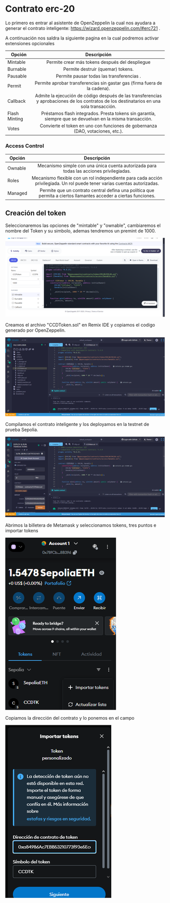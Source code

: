 # Contrato erc-20
Lo primero es entrar al asistente de OpenZeppelin la cual nos ayudara a generar el contrato inteligente:
https://wizard.openzeppelin.com/#erc721 .

A continuación nos saldra la siguiente pagina en la cual podremos activar extensiones opcionales


|Opción	|Descripción|
| ------------- |:-------------:|
|Mintable|Permite crear más tokens después del despliegue |
|Burnable|Permite destruir (quemar) tokens.|
|Pausable|Permite pausar todas las transferencias .|
|Permit |Permite aprobar transferencias sin gastar gas (firma fuera de la cadena).|
|Callback|Admite la ejecución de código después de las transferencias y aprobaciones de los contratos de los destinatarios en una sola transacción.|
|Flash Minting|Préstamos flash integrados. Presta tokens sin garantía, siempre que se devuelvan en la misma transacción.|
|Votes	|Convierte el token en uno con funciones de gobernanza (DAO, votaciones, etc.).|
### Access Control
|Opción	|Descripción|
| ------------- |:-------------:|
|Ownable|Mecanismo simple con una única cuenta autorizada para todas las acciones privilegiadas.|
|Roles|Mecanismo flexible con un rol independiente para cada acción privilegiada. Un rol puede tener varias cuentas autorizadas.|
|Managed|Permite que un contrato central defina una política que permita a ciertos llamantes acceder a ciertas funciones.|

## Creación del token
Seleccionaremos las opciones de "mintable" y "ownable", cambiaremos el nombre del Token y su simbolo, ademas tendremos un premint de 1000.

![This is an alt text.](/image/CreacionTokenOZ.png "Seleccion de Opciones.")

Creamos el archivo "CCDToken.sol" en Remix IDE y copiamos el codigo generado por OpenZeppelin.

![This is an alt text.](/image/CCDRemix.png "Creacion.")

Compilamos el contrato inteligente y los deployamos en la testnet de prueba Sepolia.

![This is an alt text.](/image/Deploy.png "Compilacion y Deploy.")

Abrimos la billetera de Metamask y seleccionamos tokens, tres puntos e importar tokens

![This is an alt text.](/image/MeImT.png "Importación.")

Copiamos la dirección del contrato y lo ponemos en el campo

![This is an alt text.](/image/MeSa.png "Direccion.")



